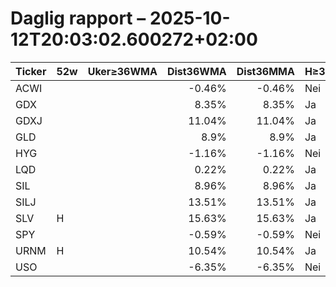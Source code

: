 # Daglig rapport – 2025-10-12T20:03:02.600272+02:00

| Ticker | 52w | Uker≥36WMA | Dist36WMA | Dist36MMA | H≥36 | D≥36 | W≥36 | M≥36 | RSI14(D) | MACD(D) | MACDcross(D) | GDX/GLD>50 | SIL/SLV>50 | Vol20 |
|---|---|---:|---:|---:|---|---|---|---|---:|---:|---|---|---|---|
| ACWI |  |  | -0.46% | -0.46% | Nei | Nei | Nei | Nei | 37.95 | 1.027 | Nei |  |  |  |
| GDX |  |  | 8.35% | 8.35% | Ja | Ja | Ja | Ja | 54.55 | 3.173 | Nei |  |  |  |
| GDXJ |  |  | 11.04% | 11.04% | Ja | Ja | Ja | Ja | 60.05 | 4.86 | Nei |  |  |  |
| GLD |  |  | 8.9% | 8.9% | Ja | Ja | Ja | Ja | 75.84 | 10.871 | Nei |  |  |  |
| HYG |  |  | -1.16% | -1.16% | Nei | Nei | Nei | Nei | 15.92 | -0.102 | Nei |  |  |  |
| LQD |  |  | 0.22% | 0.22% | Ja | Ja | Ja | Ja | 47.74 | 0.135 | Nei |  |  |  |
| SIL |  |  | 8.96% | 8.96% | Ja | Ja | Ja | Ja | 56.07 | 2.982 | Nei |  |  |  |
| SILJ |  |  | 13.51% | 13.51% | Ja | Ja | Ja | Ja | 60.21 | 1.305 | Nei |  |  |  |
| SLV | H |  | 15.63% | 15.63% | Ja | Ja | Ja | Ja | 82.91 | 2.043 | Nei |  |  |  |
| SPY |  |  | -0.59% | -0.59% | Nei | Nei | Nei | Nei | 35.88 | 4.427 | Nei |  |  |  |
| URNM | H |  | 10.54% | 10.54% | Ja | Ja | Ja | Ja | 58.07 | 2.334 | Nei |  |  |  |
| USO |  |  | -6.35% | -6.35% | Nei | Nei | Nei | Nei | 36.63 | -0.754 | Nei |  |  |  |